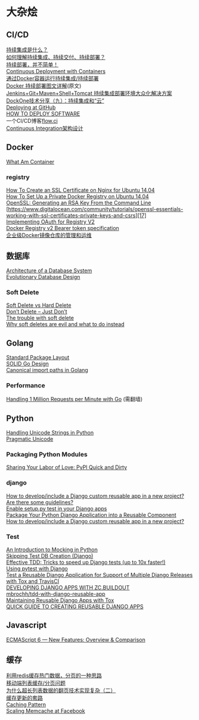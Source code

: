 # 大杂烩

## CI/CD
[持续集成是什么？][1]  
[如何理解持续集成、持续交付、持续部署？][2]  
[持续部署，并不简单！][3]  
[Continuous Deployment with Containers][4]  
[通过Docker容器运行持续集成/持续部署][5]  
[Docker 持续部署图文详解][6](原文)  
[Jenkins+Git+Maven+Shell+Tomcat 持续集成部署环境大众化解决方案][7]  
[DockOne技术分享（九）：持续集成和“云”][8]  
[Deploying at GitHub][9]  
[HOW TO DEPLOY SOFTWARE][10]  
一个CI/CD博客[flow.ci][11]  
[Continuous Integration架构设计][12]  

## Docker
[What Am Container][13]  

### registry
[How To Create an SSL Certificate on Nginx for Ubuntu 14.04][14]  
[How To Set Up a Private Docker Registry on Ubuntu 14.04][15]  
[OpenSSL: Generating an RSA Key From the Command Line][16]  
[https://www.digitalocean.com/community/tutorials/openssl-essentials-working-with-ssl-certificates-private-keys-and-csrs][17]  
[Implementing OAuth for Registry V2][18]  
[Docker Registry v2 Bearer token specification][19]  
[企业级Docker镜像仓库的管理和运维][20]  

## 数据库
[Architecture of a Database System][21]   
[Evolutionary Database Design][22]

### Soft Delete

[Soft Delete vs Hard Delete][23]  
[Don’t Delete – Just Don’t][24]  
[The trouble with soft delete][25]  
[Why soft deletes are evil and what to do instead][26]  

## Golang
[Standard Package Layout][27]  
[SOLID Go Design][28]  
[Canonical import paths in Golang][29]

### Performance
[Handling 1 Million Requests per Minute with Go][30] (需翻墙)  

## Python
[Handling Unicode Strings in Python][31]  
[Pragmatic Unicode][32]  

### Packaging Python Modules

[Sharing Your Labor of Love: PyPI Quick and Dirty][33]

### django
[How to develop/include a Django custom reusable app in a new project? Are there some guidelines? ][34]   
[Enable setup.py test in your Django apps][35]  
[Package Your Python Django Application into a Reusable Component][36]  
[How to develop/include a Django custom reusable app in a new project?][37]

### Test
[An Introduction to Mocking in Python][38]  
[Skipping Test DB Creation (Django)][39]  
[Effective TDD: Tricks to speed up Django tests (up to 10x faster!)][40]  
[Using pytest with Django][41]  
[Test a Reusable Django Application for Support of Multiple Django Releases with Tox and TravisCI][42]  
[DEVELOPING DJANGO APPS WITH ZC.BUILDOUT][43]  
[mbrochh/tdd-with-django-reusable-app][44]  
[Maintaining Reusable Django Apps with Tox][45]  
[QUICK GUIDE TO CREATING REUSABLE DJANGO APPS][46]  

## Javascript

[ECMAScript 6 — New Features: Overview & Comparison][47]  

## 缓存
[利用redis缓存热门数据，分页的一种思路][48]  
[移动端列表缓存/分页问题][49]  
[为什么超长列表数据的翻页技术实现复杂（二）][50]  
[缓存更新的套路][51]  
[Caching Pattern][52]  
[Scaling Memcache at Facebook][53]  


  [1]: http://www.ruanyifeng.com/blog/2015/09/continuous-integration.html
  [2]: https://www.zhihu.com/question/23444990
  [3]: http://coolshell.cn/articles/7657.html/comment-page-1#comment-1893811
  [4]: https://www.infoq.com/articles/continuous-deployment-containers
  [5]: http://www.uml.org.cn/yunjisuan/201507072.asp
  [6]: http://mp.weixin.qq.com/s?__biz=MzA4Nzg5Nzc5OA==&mid=402143684&idx=2&sn=9e93de8811e342cbd01f634a5e8976c3
  [7]: http://www.thinksaas.cn/topics/0/378/378471.html
  [8]: http://dockone.io/article/470
  [9]: https://github.com/blog/1241-deploying-at-github
  [10]: https://zachholman.com/posts/deploying-software
  [11]: http://blog.flow.ci/
  [12]: http://www.aosabook.org/en/integration.html
  [13]: https://glyph.twistedmatrix.com/2016/10/what-am-container.html
  [14]: https://www.digitalocean.com/community/tutorials/how-to-create-an-ssl-certificate-on-nginx-for-ubuntu-14-04
  [15]: https://www.digitalocean.com/community/tutorials/how-to-set-up-a-private-docker-registry-on-ubuntu-14-04
  [16]: https://rietta.com/blog/2012/01/27/openssl-generating-rsa-key-from-command/
  [17]: https://www.digitalocean.com/community/tutorials/openssl-essentials-working-with-ssl-certificates-private-keys-and-csrs
  [18]: https://blog.opendns.com/2016/02/23/implementing-oauth-for-registry-v2/
  [19]: https://docs.docker.com/registry/spec/auth/jwt/
  [20]: http://geek.csdn.net/news/detail/109110
  [21]: https://blog.acolyer.org/2015/01/20/architecture-of-a-database-system/
  [22]: http://www.martinfowler.com/articles/evodb.html
  [23]: http://rohithegde.github.io/soft-vs-hard-delete/
  [24]: http://udidahan.com/2009/09/01/dont-delete-just-dont/
  [25]: http://rdingwall.com/2009/11/20/the-trouble-with-soft-delete/
  [26]: http://jameshalsall.co.uk/posts/why-soft-deletes-are-evil-and-what-to-do-instead
  [27]: https://medium.com/@benbjohnson/standard-package-layout-7cdbc8391fc1#.wqta80kf1
  [28]: https://dave.cheney.net/2016/08/20/solid-go-design?utm_source=golangweekly&utm_medium=email
  [29]: https://texlution.com/post/golang-canonical-import-paths/
  [30]: http://marcio.io/2015/07/handling-1-million-requests-per-minute-with-golang/
  [31]: http://blog.emacsos.com/unicode-in-python.html
  [32]: http://nedbatchelder.com/text/unipain.html
  [33]: https://hynek.me/articles/sharing-your-labor-of-love-pypi-quick-and-dirty/
  [34]: http://blogs.candoerz.com/question/145773/how-to-developinclude-a-django-custom-reusable-app-in-a-new-project-are-there-some-guidelines.aspx
  [35]: http://ericholscher.com/blog/2009/jun/29/enable-setuppy-test-your-django-apps/
  [36]: http://pythoncentral.io/package-python-django-application-reusable-component/
  [37]: http://stackoverflow.com/questions/30743720/how-to-develop-include-a-django-custom-reusable-app-in-a-new-project-are-there
  [38]: https://www.toptal.com/python/an-introduction-to-mocking-in-python
  [39]: https://www.caktusgroup.com/blog/2013/10/02/skipping-test-db-creation/
  [40]: http://www.daveoncode.com/2013/09/23/effective-tdd-tricks-to-speed-up-django-tests-up-to-10x-faster/
  [41]: http://engineroom.trackmaven.com/blog/using-pytest-with-django/
  [42]: http://joebergantine.com/blog/2015/dec/03/test-reusable-django-application-support-multiple-/
  [43]: https://jacobian.org/writing/django-apps-with-buildout/
  [44]: https://github.com/mbrochh/tdd-with-django-reusable-app
  [45]: http://martinbrochhaus.com/tox.html
  [46]: http://racingtadpole.com/blog/reusable-django-apps/
  [47]: http://es6-features.org/#Constants
  [48]: http://blog.csdn.net/hengyunabc/article/details/23401539
  [49]: http://www.jianshu.com/p/af406cb819e5
  [50]: http://timyang.net/data/key-list-pagination-ii/
  [51]: http://coolshell.cn/articles/17416.html
  [52]: http://kircher-schwanninger.de/michael/publications/Caching.pdf
  [53]: https://www.usenix.org/system/files/conference/nsdi13/nsdi13-final170_update.pdf
